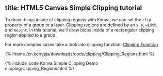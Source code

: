 title: HTML5 Canvas Simple Clipping tutorial
---

To draw things inside of clipping regions with Konva, we can set the `clip`
property of a group or a layer.
Clipping regions are defined by an `x`, `y`, `width`, and `height`.  In this tutorial,
we'll draw blobs inside of a rectangular clipping region applied to a group.

For more complex cases take a look into clipping function. [Clipping Function](/cn.konvajs/docs/clipping/Clipping_Function.html)

{% iframe /cn.konvajs/downloads/code/clipping/Clipping_Regions.html %}

{% include_code Konva Simple Clipping Demo clipping/Clipping_Regions.html %}
